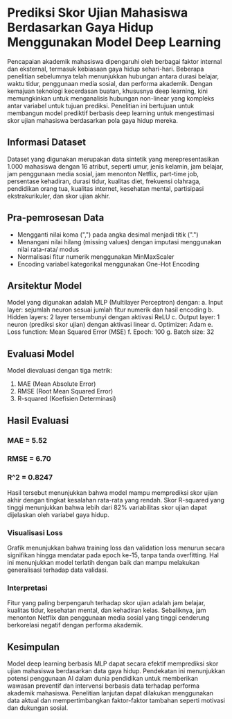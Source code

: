 # Prediksi Skor Ujian Mahasiswa Berdasarkan Gaya Hidup Menggunakan Model Deep Learning

Pencapaian akademik mahasiswa dipengaruhi oleh berbagai faktor internal dan eksternal, termasuk kebiasaan gaya hidup sehari-hari. Beberapa penelitian sebelumnya telah menunjukkan hubungan antara durasi belajar, waktu tidur, penggunaan media sosial, dan performa akademik. Dengan kemajuan teknologi kecerdasan buatan, khususnya deep learning, kini memungkinkan untuk menganalisis hubungan non-linear yang kompleks antar variabel untuk tujuan prediksi. Penelitian ini bertujuan untuk membangun model prediktif berbasis deep learning untuk mengestimasi skor ujian mahasiswa berdasarkan pola gaya hidup mereka.

## Informasi Dataset
Dataset yang digunakan merupakan data sintetik yang merepresentasikan 1.000 mahasiswa dengan 16 atribut, seperti umur, jenis kelamin, jam belajar, jam penggunaan media sosial, jam menonton Netflix, part-time job, persentase kehadiran, durasi tidur, kualitas diet, frekuensi olahraga, pendidikan orang tua, kualitas internet, kesehatan mental, partisipasi ekstrakurikuler, dan skor ujian akhir.

## Pra-pemrosesan Data
* Mengganti nilai koma (",") pada angka desimal menjadi titik (".")
* Menangani nilai hilang (missing values) dengan imputasi menggunakan nilai rata-rata/ modus
* Normalisasi fitur numerik menggunakan MinMaxScaler
* Encoding variabel kategorikal menggunakan One-Hot Encoding

## Arsitektur Model
Model yang digunakan adalah MLP (Multilayer Perceptron) dengan:
a. Input layer: sejumlah neuron sesuai jumlah fitur numerik dan hasil encoding
b. Hidden layers: 2 layer tersembunyi dengan aktivasi ReLU
c. Output layer: 1 neuron (prediksi skor ujian) dengan aktivasi linear
d. Optimizer: Adam
e. Loss function: Mean Squared Error (MSE)
f. Epoch: 100
g. Batch size: 32

## Evaluasi Model
Model dievaluasi dengan tiga metrik:
1. MAE (Mean Absolute Error)
2. RMSE (Root Mean Squared Error)
3. R-squared (Koefisien Determinasi)

## Hasil Evaluasi
### MAE = 5.52
### RMSE = 6.70
### R^2 = 0.8247
Hasil tersebut menunjukkan bahwa model mampu memprediksi skor ujian akhir dengan tingkat kesalahan rata-rata yang rendah. Skor R-squared yang tinggi menunjukkan bahwa lebih dari 82% variabilitas skor ujian dapat dijelaskan oleh variabel gaya hidup.

### Visualisasi Loss
Grafik menunjukkan bahwa training loss dan validation loss menurun secara signifikan hingga mendatar pada epoch ke-15, tanpa tanda overfitting. Hal ini menunjukkan model terlatih dengan baik dan mampu melakukan generalisasi terhadap data validasi.

### Interpretasi
Fitur yang paling berpengaruh terhadap skor ujian adalah jam belajar, kualitas tidur, kesehatan mental, dan kehadiran kelas. Sebaliknya, jam menonton Netflix dan penggunaan media sosial yang tinggi cenderung berkorelasi negatif dengan performa akademik.

## Kesimpulan
Model deep learning berbasis MLP dapat secara efektif memprediksi skor ujian mahasiswa berdasarkan data gaya hidup. Pendekatan ini menunjukkan potensi penggunaan AI dalam dunia pendidikan untuk memberikan wawasan preventif dan intervensi berbasis data terhadap performa akademik mahasiswa. Penelitian lanjutan dapat dilakukan menggunakan data aktual dan mempertimbangkan faktor-faktor tambahan seperti motivasi dan dukungan sosial.
